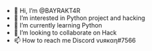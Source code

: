 - 👋 Hi, I’m @BAYRAKT4R
- 👀 I’m interested in Python project and hacking
- 🌱 I’m currently learning Python 
- 💞️ I’m looking to collaborate on Hack
- 📫 How to reach me Discord vυякαη#7566

<!---
BAYRAKT4R/BAYRAKT4R is a ✨ special ✨ repository because its `README.md` (this file) appears on your GitHub profile.
You can click the Preview link to take a look at your changes.
--->
